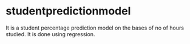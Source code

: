 # studentpredictionmodel
It is a student percentage prediction model on the bases of no of hours studied. It is done using regression.
